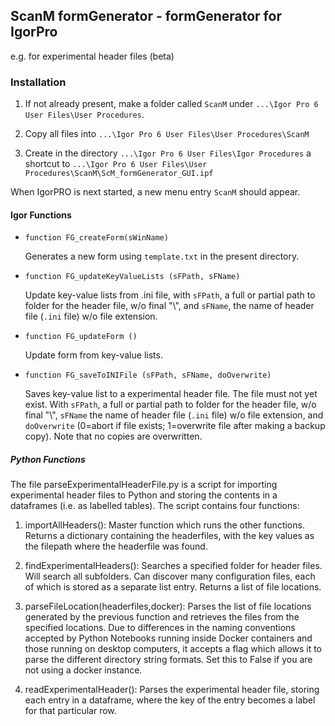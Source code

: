 ## ScanM formGenerator - formGenerator for IgorPro

e.g. for experimental header files (beta)

### Installation

1. If not already present, make a folder called ```ScanM``` under ```...\Igor Pro 6 User Files\User Procedures```.

2. Copy all files into ```...\Igor Pro 6 User Files\User Procedures\ScanM```

3. Create in the directory ```...\Igor Pro 6 User Files\Igor Procedures``` a shortcut to 
   ```...\Igor Pro 6 User Files\User Procedures\ScanM\ScM_formGenerator_GUI.ipf```

When IgorPRO is next started, a new menu entry ```ScanM``` should appear.

#### Igor Functions

* ```function FG_createForm(sWinName)```
  
  Generates a new form using ``template.txt`` in the present directory.

* ```function FG_updateKeyValueLists (sFPath, sFName)```

  Update key-value lists from .ini file, with ``sFPath``, a full or partial path to folder for the header file, w/o final 
  "\\", and ``sFName``, the name of header file (``.ini`` file) w/o file extension.

* ``function FG_updateForm ()``

  Update form from key-value lists.

* ``function FG_saveToINIFile (sFPath, sFName, doOverwrite)``

  Saves key-value list to a experimental header file. The file must not yet exist. With ``sFPath``, a full or partial path to 
  folder for the header file, w/o final "\\", ``sFName`` the name of header file (``.ini`` file) w/o file extension, and 
  ``doOverwrite`` (0=abort if file exists; 1=overwrite file after making a backup copy).  Note that no copies are overwritten.

##### Python Functions

The file parseExperimentalHeaderFile.py is a script for importing experimental header files to Python and storing the contents in a dataframes (i.e. as labelled tables). The script contains four functions:

1. importAllHeaders(): Master function which runs the other functions. Returns a dictionary containing the headerfiles, with the key values as the filepath where the headerfile was found.

2. findExperimentalHeaders(): Searches a specified folder for header files. Will search all subfolders. Can discover many configuration files, each of which is stored as a separate list entry. Returns a list of file locations.

3. parseFileLocation(headerfiles,docker): Parses the list of file locations generated by the previous function and retrieves the files from the specified locations. Due to differences in the naming conventions accepted by Python Notebooks running inside Docker containers and those running on desktop computers, it accepts a flag which allows it to parse the different directory string formats. Set this to False if you are not using a docker instance.

4. readExperimentalHeader(): Parses the experimental header file, storing each entry in a dataframe, where the key of the entry becomes a label for that particular row. 

